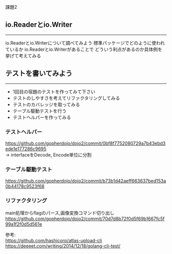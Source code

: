 課題2

## io.Readerとio.Writer
---
io.Readerとio.Writerについて調べてみよう
標準パッケージでどのように使われているか
io.Readerとio.Writerがあることで
どういう利点があるのか具体例を挙げて考えてみる


## テストを書いてみよう
---
- 1回目の宿題のテストを作ってみて下さい
- テストのしやすさを考えてリファクタリングしてみる
- テストのカバレッジを取ってみる
- テーブル駆動テストを行う
- テストヘルパーを作ってみる


### テストヘルパー
https://github.com/gopherdojo/dojo2/commit/0bf8f7752080729a7b43ebd3ede1e177286c9695  
-> interfaceをDecode, Encode単位に分割
### テーブル駆動テスト
https://github.com/gopherdojo/dojo2/commit/b73b1d42aeff663637bed153a0b44178c9523f68

### リファクタリング
main処理からflagのパース,画像変換コマンド切り出し  
https://github.com/gopherdojo/dojo2/commit/70d7d8b72f0d5f69b1667fc5f99a1f2f0d5d561e  

参考:  
https://github.com/hashicorp/atlas-upload-cli  
https://deeeet.com/writing/2014/12/18/golang-cli-test/  
